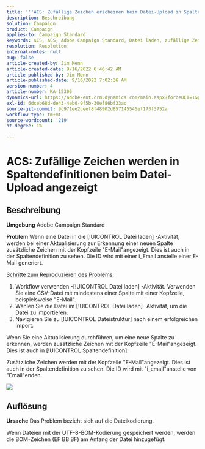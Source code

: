 ```yaml
---
title: '''ACS: Zufällige Zeichen erscheinen beim Datei-Upload in Spaltendefinitionen.'
description: Beschreibung
solution: Campaign
product: Campaign
applies-to: Campaign Standard
keywords: KCS, ACS, Adobe Campaign Standard, Datei laden, zufällige Zeichen, Spaltendefinitionen, Titel, ID, Datei hochgeladen, Aktivität laden
resolution: Resolution
internal-notes: null
bug: false
article-created-by: Jim Menn
article-created-date: 9/16/2022 6:46:42 AM
article-published-by: Jim Menn
article-published-date: 9/16/2022 7:02:36 AM
version-number: 4
article-number: KA-15306
dynamics-url: https://adobe-ent.crm.dynamics.com/main.aspx?forceUCI=1&pagetype=entityrecord&etn=knowledgearticle&id=40695b52-8b35-ed11-9db1-0022480866ad
exl-id: 6dceb68d-de43-4eb0-9f5b-30ef86bf33ac
source-git-commit: 9c971ee2ceef8f48902d857145545ef173f3752a
workflow-type: tm+mt
source-wordcount: '219'
ht-degree: 1%

---
```


# ACS: Zufällige Zeichen werden in Spaltendefinitionen beim Datei-Upload angezeigt

## Beschreibung


<b>Umgebung</b>
Adobe Campaign Standard

<b>Problem</b>
Wenn eine Datei in die [!UICONTROL Datei laden] -Aktivität, werden bei einer Aktualisierung zur Erkennung einer neuen Spalte zusätzliche Zeichen mit der Kopfzeile &quot;E-Mail&quot;angezeigt.
Dies ist auch in der Spaltendefinition zu sehen.
Die ID wird mit einer i_Email anstelle einer E-Mail generiert.

<u>Schritte zum Reproduzieren des Problems</u>:

1. Workflow verwenden -[!UICONTROL Datei laden] -Aktivität.
Verwenden Sie eine CSV-Datei mit mindestens einer Spalte mit einer Kopfzeile, beispielsweise &quot;E-Mail&quot;.
2. Wählen Sie die Datei im [!UICONTROL Datei laden] -Aktivität, um die Datei zu importieren.
3. Navigieren Sie zu [!UICONTROL Dateistruktur] nach einem erfolgreichen Import.

Wenn Sie eine Aktualisierung durchführen, um eine neue Spalte zu erkennen, werden zusätzliche Zeichen mit der Kopfzeile &quot;E-Mail&quot;angezeigt.
Dies ist auch in [!UICONTROL Spaltendefinition].

Zusätzliche Zeichen werden mit der Kopfzeile &quot;E-Mail&quot;angezeigt.
Dies ist auch in der Spaltendefinition zu sehen.
Die ID wird mit &quot;i_email&quot;anstelle von &quot;Email&quot;enden.

![](https://support.neolane.net/nl/jsp/previewFile.jsp?md5=0b4065125940743e01772361c3de7a42&amp;amp;ext=png&amp;amp;contentType=image/png&amp;amp;fileName=Load%20File%20Screen%20shot.png&amp;amp;__sessiontoken=___T6lIC6yifQm9PSg+71ewRkrmB1/tfKMdlN13lb9GkQA1d2ToxnddGEqJttAdN7IYNTQuGId1i+dlfO5r/nPKE5ad+kz0e8dAXoH4VqdvidxXXwq7EkJUIAIA)


## Auflösung


<b>Ursache</b>
Das Problem bezieht sich auf die Dateikodierung.

Wenn Dateien mit der UTF-8-BOM-Kodierung gespeichert werden, werden die BOM-Zeichen (EF BB BF) am Anfang der Datei hinzugefügt.
